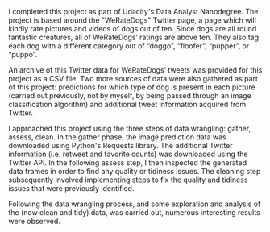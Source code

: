 I completed this project as part of Udacity's Data Analyst Nanodegree. The project is based around the "WeRateDogs" Twitter page, a page which will kindly rate pictures and videos of dogs out of ten. Since dogs are all round fantastic creatures, all of WeRateDogs’ ratings are above ten. They also tag each dog with a different category out of “doggo”, “floofer”, “pupper”, or “puppo”.

An archive of this Twitter data for WeRateDogs’ tweets was provided for this project as a CSV file. Two more sources of data were also gathered as part of this project: predictions for which type of dog is present in each picture (carried out previously, not by myself, by being passed through an image classification algorithm) and additional tweet information acquired from Twitter.

I approached this project using the three steps of data wrangling: gather, assess, clean. In the gather phase, the image prediction data was downloaded using Python's Requests library. The additional Twitter information (i.e. retweet and favorite counts) was downloaded using the Twitter API. In the following assess step, I then inspected the generated data frames in order to find any quality or tidiness issues. The cleaning step subsequently involved implementing steps to fix the quality and tidiness issues that were previously identified.

Following the data wrangling process, and some exploration and analysis of the (now clean and tidy) data, was carried out, numerous interesting results were observed.